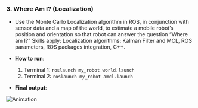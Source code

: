 ###  3. **Where Am I?** (Localization)
   - Use the Monte Carlo Localization algorithm in ROS, in conjunction with sensor data and a map of the world, to estimate a mobile robot’s position and orientation so that robot can answer the question “Where am I?” Skills apply: Localization algorithms: Kalman Filter and MCL, ROS parameters, ROS packages integration, C++.
   
   - **How to run**:
      1. Terminal 1: `roslaunch my_robot world.launch`
      2. Terminal 2: `roslaunch my_robot amcl.launch`
    
   - **Final output**:
   
![Animation](https://user-images.githubusercontent.com/29335742/222954973-0c81d4d5-26a6-47d0-a507-ef230b77d4e6.gif)
